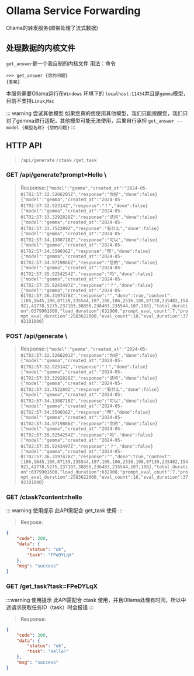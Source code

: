 # Ollama Service Forwarding
 Ollama的转发服务(顺带处理了流式数据)
## 处理数据的内核文件
`get_answer`是一个我自制的内核文件
用法：命令
```shell
>>> get_answer {您的问题}
{答案}
```
本服务需要Ollama运行在`Windows` 环境下的 `localhost:11434`并且是`gemma`模型，目前不支持`Linux`,`Mac`

::: warning 尝试其他模型
如果您真的想使用其他模型，我们只能提醒您，我们只对了gemma进行适配，其他模型可能无法使用，后果自行承担
`get_answer --model {模型名称} {您的问题}`
:::

## HTTP API
> `/api/generate`
> `/ctask`
> `/get_task`
### GET /api/generate?prompt=Hello \
> Response:`{"model":"gemma","created_at":"2024-05-01T02:57:32.5266201Z","response":"你好","done":false} {"model":"gemma","created_at":"2024-05-01T02:57:32.92314Z","response":"！","done":false} {"model":"gemma","created_at":"2024-05-01T02:57:33.3292828Z","response":"请问","done":false} {"model":"gemma","created_at":"2024-05-01T02:57:33.752289Z","response":"有什么","done":false} {"model":"gemma","created_at":"2024-05-01T02:57:34.1388718Z","response":"可以","done":false} {"model":"gemma","created_at":"2024-05-01T02:57:34.559036Z","response":"帮","done":false} {"model":"gemma","created_at":"2024-05-01T02:57:34.9719866Z","response":"您的","done":false} {"model":"gemma","created_at":"2024-05-01T02:57:35.5254254Z","response":"吗","done":false} {"model":"gemma","created_at":"2024-05-01T02:57:35.9243497Z","response":"？","done":false} {"model":"gemma","created_at":"2024-05-01T02:57:36.3197478Z","response":"","done":true,"context":[106,1645,108,87139,235544,107,108,106,2516,108,87139,235482,154921,41778,5275,237103,38856,236403,235544,107,108],"total_duration":6379901600,"load_duration":632900,"prompt_eval_count":7,"prompt_eval_duration":2583622000,"eval_count":10,"eval_duration":3792101000}`
### POST /api/generate \
> Response:`{"model":"gemma","created_at":"2024-05-01T02:57:32.5266201Z","response":"你好","done":false} {"model":"gemma","created_at":"2024-05-01T02:57:32.92314Z","response":"！","done":false} {"model":"gemma","created_at":"2024-05-01T02:57:33.3292828Z","response":"请问","done":false} {"model":"gemma","created_at":"2024-05-01T02:57:33.752289Z","response":"有什么","done":false} {"model":"gemma","created_at":"2024-05-01T02:57:34.1388718Z","response":"可以","done":false} {"model":"gemma","created_at":"2024-05-01T02:57:34.559036Z","response":"帮","done":false} {"model":"gemma","created_at":"2024-05-01T02:57:34.9719866Z","response":"您的","done":false} {"model":"gemma","created_at":"2024-05-01T02:57:35.5254254Z","response":"吗","done":false} {"model":"gemma","created_at":"2024-05-01T02:57:35.9243497Z","response":"？","done":false} {"model":"gemma","created_at":"2024-05-01T02:57:36.3197478Z","response":"","done":true,"context":[106,1645,108,87139,235544,107,108,106,2516,108,87139,235482,154921,41778,5275,237103,38856,236403,235544,107,108],"total_duration":6379901600,"load_duration":632900,"prompt_eval_count":7,"prompt_eval_duration":2583622000,"eval_count":10,"eval_duration":3792101000}`
### GET /ctask?content=hello
::: warning 使用提示
此API需配合 get_task 使用
:::
> Respose:
```json
{
    "code": 200,
    "data": {
        "status": "ok",
        "task": "FPeDYLqX"
    },
    "msg": "success"
}
```
### GET /get_task?task=FPeDYLqX
:::warning 使用提示
此API需配合 ctask 使用，并且Ollama处理有时间，所以中途请求获取任务ID（task）时会报错
:::
> Response:
```json
{
    "code": 200,
    "data": {
        "status": "ok",
        "task": "Hello!"
    },
    "msg": "success"
}
```